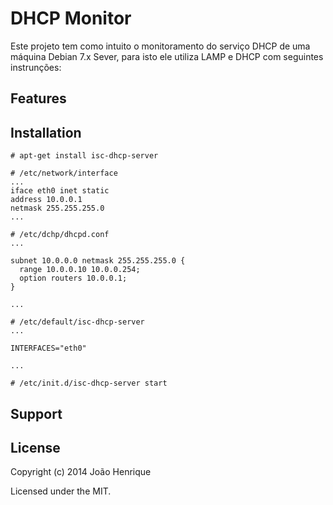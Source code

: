 # DHCP Monitor

Este projeto tem como intuito o monitoramento do serviço DHCP de uma máquina Debian 7.x Sever, para isto ele utiliza LAMP e DHCP com seguintes instrunções:

## Features

## Installation

```
# apt-get install isc-dhcp-server
```

```  
# /etc/network/interface
...
iface eth0 inet static
address 10.0.0.1
netmask 255.255.255.0
...
```

```
# /etc/dchp/dhcpd.conf
...

subnet 10.0.0.0 netmask 255.255.255.0 {
  range 10.0.0.10 10.0.0.254;
  option routers 10.0.0.1;
}

...
```


```  
# /etc/default/isc-dhcp-server
...

INTERFACES="eth0"

...
```

```
# /etc/init.d/isc-dhcp-server start
```

## Support

## License

Copyright (c) 2014 João Henrique

Licensed under the MIT.

